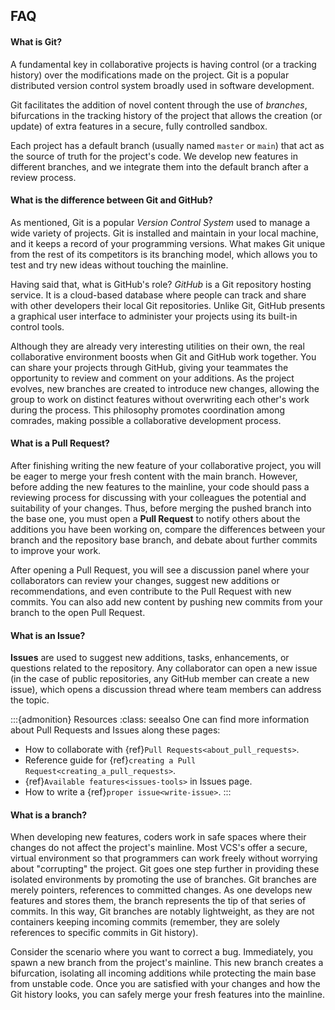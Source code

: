 ## FAQ

#### What is Git?
A fundamental key in collaborative projects is having control (or a tracking history) over the 
modifications made on the project. Git is a popular distributed version control system broadly 
used in software development.

Git facilitates the addition of novel content through the use of _branches_, 
bifurcations in the tracking history of the project that allows the creation 
(or update) of extra features in a secure, fully controlled sandbox. 

Each project has a default branch (usually named `master` or `main`) that act as the source of truth 
for the project's code. We develop new features in different branches, and we integrate them into the default branch
after a review process.

#### What is the difference between Git and GitHub?
<!---Naming conventions in programming languages is anything but clear. While HTML and CSS describe what the code is about, others like C++ are named after its origin. We have also the case of Java and JavaScript,  -->
As mentioned, Git is a popular _Version Control System_ used to manage a wide variety of projects. 
Git is installed and maintain in your local machine, and it keeps a record of your programming 
versions. What makes Git unique from the rest of its competitors is its branching model, which 
allows you to test and try new ideas without touching the mainline. 

Having said that, what is GitHub's role? _GitHub_ is a Git repository hosting service. It is a cloud-based database where people can track and share with other developers their local Git repositories. Unlike Git, GitHub presents a graphical user interface to administer your projects using its built-in control tools. 

Although they are already very interesting utilities on their own, <!---Being interesting 
utilities separately, -->the real collaborative environment boosts when Git and GitHub work 
together. You can share your projects through GitHub, giving your teammates the opportunity to 
review and comment on your additions. As the project evolves, new branches are created to introduce 
new changes, allowing the group to work on distinct features without overwriting each other's work 
during the process. This philosophy promotes coordination among comrades, making possible a 
collaborative development process.

#### What is a Pull Request?

After finishing writing the new feature of your collaborative project, you will be eager to merge 
your fresh content with the main branch. However, before adding the new features to the mainline, 
your code should pass a reviewing process for discussing with your colleagues the potential and 
suitability of your changes. Thus, before merging the pushed branch into the base one, you must 
open a __Pull Request__ to notify others about the additions you have been working on, compare 
the differences between your branch and the repository base branch, and debate about further
commits to improve your work.

After opening a Pull Request, you will see a discussion panel where your collaborators can 
review your changes, suggest new additions or recommendations, and even contribute to the Pull 
Request with new commits. You can also add new content by pushing new commits from your branch 
to the open Pull Request. 

#### What is an Issue?

__Issues__ are used to suggest new additions, tasks, enhancements, or questions related to the 
repository. Any collaborator can open a new issue (in the case of public repositories, any GitHub 
member can create a new issue), which opens a discussion thread where team members can address 
the topic. 

:::{admonition} Resources
:class: seealso
One can find more information about Pull Requests and Issues along these pages:
* How to collaborate with {ref}`Pull Requests<about_pull_requests>`. 
* Reference guide for {ref}`creating a Pull Request<creating_a_pull_requests>`.
* {ref}`Available features<issues-tools>` in Issues page. 
* How to write a {ref}`proper issue<write-issue>`. 
:::

#### What is a branch? 

When developing new features, coders work in safe spaces where their changes do not affect 
the project's mainline. Most VCS's offer a secure, virtual environment so that programmers can 
work freely without worrying about "corrupting" the project. Git goes one step further in 
providing these isolated environments by promoting the use of branches. Git branches are 
merely pointers, references to committed changes. As one develops new features and stores them, 
the branch represents the tip of that series of commits. In this way, Git branches are
notably lightweight, as they are not containers keeping incoming commits (remember, they are solely 
references to specific commits in Git history). 

Consider the scenario where you want to correct a bug. Immediately, you spawn a new branch from 
the project's mainline. This new branch creates a bifurcation, isolating all incoming 
additions while protecting the main base from unstable code. Once you are satisfied with your 
changes and how the Git history looks, you can safely merge your fresh features into the 
mainline. 
